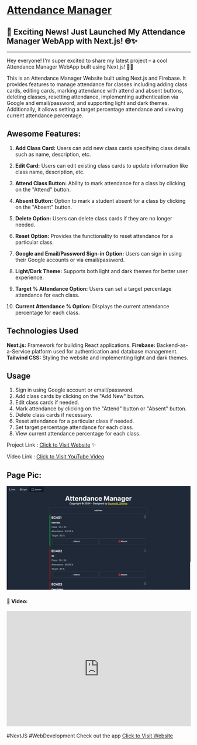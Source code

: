 # [Attendance Manager](https://myattendance.vercel.app/)

## 🎉 Exciting News! Just Launched My Attendance Manager WebApp with Next.js! 🌐✨ 

---

Hey everyone! I'm super excited to share my latest project – a cool Attendance Manager WebApp built using Next.js! 🚀✨

This is an Attendance Manager Website built using Next.js and Firebase. It provides features to manage attendance for classes including adding class cards, editing cards, marking attendance with attend and absent buttons, deleting classes, resetting attendance, implementing authentication via Google and email/password, and supporting light and dark themes. Additionally, it allows setting a target percentage attendance and viewing current attendance percentage.

## Awesome Features:

1. **Add Class Card:** Users can add new class cards specifying class details such as name, description, etc.

2. **Edit Card:** Users can edit existing class cards to update information like class name, description, etc.

3. **Attend Class Button:** Ability to mark attendance for a class by clicking on the "Attend" button.

4. **Absent Button:** Option to mark a student absent for a class by clicking on the "Absent" button.
   
5. **Delete Option:** Users can delete class cards if they are no longer needed.

6. **Reset Option:** Provides the functionality to reset attendance for a particular class.

7. **Google and Email/Password Sign-in Option:** Users can sign in using their Google accounts or via email/password.

8. **Light/Dark Theme:** Supports both light and dark themes for better user experience.
   
9. **Target % Attendance Option:** Users can set a target percentage attendance for each class.
   
10. **Current Attendance % Option:** Displays the current attendance percentage for each class.

## Technologies Used
   **Next.js:** Framework for building React applications.
   **Firebase:** Backend-as-a-Service platform used for authentication and database management.
   **Tailwind CSS:** Styling the website and implementing light and dark themes.
  
## Usage
1. Sign in using Google account or email/password.
2. Add class cards by clicking on the "Add New" button.
3. Edit class cards if needed.
4. Mark attendance by clicking on the "Attend" button or "Absent" button.
5. Delete class cards if necessary.
6. Reset attendance for a particular class if needed.
7. Set target percentage attendance for each class.
8. View current attendance percentage for each class.
   
Project Link : [Click to Visit Website](https://myattendance.vercel.app/) ✨

Video Link : [Click to Visit YouTube Video](https://youtu.be/YCaD11BteE0?si=lRdmh5BALvnVzy-q)

## Page Pic:
<img src="./assets/attendance-managerpic.png" alt="attendance-manager Img"/><br>

#### 🚀 Video:

<iframe width="100%" height="315" src="https://www.youtube.com/embed/YCaD11BteE0?si=DZKCRJqc2pMS4BSg" title="YouTube video player" frameborder="0" allow="accelerometer; autoplay; clipboard-write; encrypted-media; gyroscope; picture-in-picture; web-share" allowfullscreen></iframe>



#NextJS #WebDevelopment
Check out the app [Click to Visit Website](https://myattendance.vercel.app/)